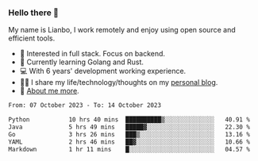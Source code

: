 ### Hello there 👋

My name is Lianbo, I work remotely and enjoy using open source and efficient tools.

- 🔭 Interested in full stack. Focus on backend.
- 🌱 Currently learning Golang and Rust.
- 💻 With 6 years' development working experience.
- ✍🏻 I share my life/technology/thoughts on my [personal blog](https://godruoyi.com).
- 👒 [About me more](https://godruoyi.com/posts/About-godruoyi).

<!--START_SECTION:waka-->

```txt
From: 07 October 2023 - To: 14 October 2023

Python           10 hrs 40 mins  ██████████▒░░░░░░░░░░░░░░   40.91 %
Java             5 hrs 49 mins   █████▓░░░░░░░░░░░░░░░░░░░   22.30 %
Go               3 hrs 26 mins   ███▒░░░░░░░░░░░░░░░░░░░░░   13.16 %
YAML             2 hrs 46 mins   ██▓░░░░░░░░░░░░░░░░░░░░░░   10.66 %
Markdown         1 hr 11 mins    █░░░░░░░░░░░░░░░░░░░░░░░░   04.57 %
```

<!--END_SECTION:waka-->
